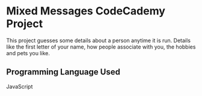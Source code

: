 # Mixed Messages CodeCademy Project

This project  guesses some details about a person anytime it is run. Details like the first letter of your name, how people associate with you, the hobbies and pets you like.

## Programming Language Used
JavaScript
